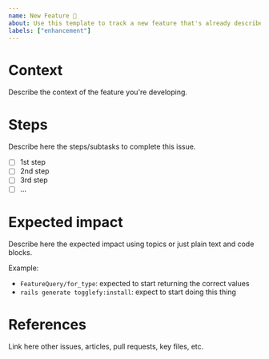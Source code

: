 ```yaml
---
name: New Feature 🚀
about: Use this template to track a new feature that's already described inside the board/project.
labels: ["enhancement"]
---
```


# Context
Describe the context of the feature you're developing.

# Steps
Describe here the steps/subtasks to complete this issue.

- [ ] 1st step
- [ ] 2nd step
- [ ] 3rd step
- [ ] ...

# Expected impact
Describe here the expected impact using topics or just plain text and code blocks.

Example:
* `FeatureQuery/for_type`: expected to start returning the correct values
* `rails generate togglefy:install`: expect to start doing this thing

# References
Link here other issues, articles, pull requests, key files, etc.